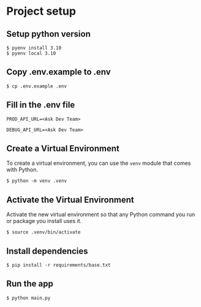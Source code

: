 # Project setup

## Setup python version

```console
$ pyenv install 3.10
$ pyenv local 3.10
```

## Copy .env.example to .env

```console
$ cp .env.example .env
```

## Fill in the .env file

```console
PROD_API_URL=<Ask Dev Team>

DEBUG_API_URL=<Ask Dev Team>
```

## Create a Virtual Environment

To create a virtual environment, you can use the `venv` module that comes with Python.

```console
$ python -m venv .venv
```

## Activate the Virtual Environment

Activate the new virtual environment so that any Python command you run or package you install uses it.

```console
$ source .venv/bin/activate
```

## Install dependencies

```console
$ pip install -r requirements/base.txt
```

## Run the app

```console
$ python main.py
```
